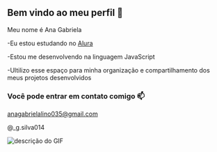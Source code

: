 ## Bem vindo ao meu perfil 👋

Meu nome é Ana Gabriela 

-Eu estou estudando no [Alura](https://www.alura.gov.br)

-Estou me desenvolvendo na linguagem JavaScript

-Ultilizo esse espaço para minha organização e compartilhamento dos meus projetos desenvolvidos 
### Você pode entrar em contato comigo 📫

anagabrielalino035@gmail.com

@_g.silva014

![descrição do GIF](https://media1.tenor.com/m/K0QNIySkzdEAAAAd/dog-smile-eeyeyy1.gif)
